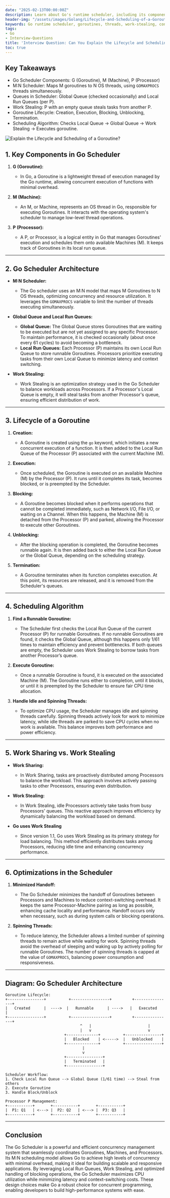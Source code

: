 ```yaml
---
date: "2025-02-13T00:00:00Z"
description: Learn about Go's runtime scheduler, including its components, scheduling mechanisms, goroutine lifecycle, and optimizations. Perfect for software engineers preparing for interviews.
header-img: "/assets/images/Golang/Lifecycle-and-Scheduling-of-a-Goroutine.png"
keywords: Go runtime scheduler, goroutines, threads, work-stealing, concurrency, multiplexing, blocking, dynamic thread management, GOMAXPROCS, spinning threads, global queue, local run queues, scheduler optimizations
tags:
- Go
- Interview-Questions
title: 'Interview Question: Can You Explain the Lifecycle and Scheduling of a Goroutine?'
toc: true
---
```

## Key Takeaways

- Go Scheduler Components: G (Goroutine), M (Machine), P (Processor)
- M:N Scheduler: Maps M goroutines to N OS threads, using `GOMAXPROCS` threads simultaneously.
- Queues in Scheduler: Global Queue (checked occasionally) and Local Run Queues (per P).
- Work Stealing: P with an empty queue steals tasks from another P.
- Goroutine Lifecycle: Creation, Execution, Blocking, Unblocking, Termination.
- Scheduling Algorithm: Checks Local Queue → Global Queue → Work Stealing → Executes goroutine.

![Explain the Lifecycle and Scheduling of a Goroutine?](/assets/images/Golang/Lifecycle-and-Scheduling-of-a-Goroutine.png)

## 1. Key Components in Go Scheduler  

1. **G (Goroutine):**  
   - In Go, a Goroutine is a lightweight thread of execution managed by the Go runtime, allowing concurrent execution of functions with minimal overhead.  

2. **M (Machine):**  
   - An M, or Machine, represents an OS thread in Go, responsible for executing Goroutines. It interacts with the operating system's scheduler to manage low-level thread operations.  

3. **P (Processor):**  
   - A P, or Processor, is a logical entity in Go that manages Goroutines' execution and schedules them onto available Machines (M). It keeps track of Goroutines in its local run queue.  

---

## 2. Go Scheduler Architecture  

- **M:N Scheduler:**  
  - The Go scheduler uses an M:N model that maps M Goroutines to N OS threads, optimizing concurrency and resource utilization. It leverages the `GOMAXPROCS` variable to limit the number of threads executing simultaneously.  

- **Global Queue and Local Run Queues:**  
  - **Global Queue:** The Global Queue stores Goroutines that are waiting to be executed but are not yet assigned to any specific Processor. To maintain performance, it is checked occasionally (about once every 61 cycles) to avoid becoming a bottleneck.  
  - **Local Run Queues:** Each Processor (P) maintains its own Local Run Queue to store runnable Goroutines. Processors prioritize executing tasks from their own Local Queue to minimize latency and context switching.  

- **Work Stealing:**  
  - Work Stealing is an optimization strategy used in the Go Scheduler to balance workloads across Processors. If a Processor's Local Queue is empty, it will steal tasks from another Processor's queue, ensuring efficient distribution of work.  

---

## 3. Lifecycle of a Goroutine  

1. **Creation:**  
   - A Goroutine is created using the `go` keyword, which initiates a new concurrent execution of a function. It is then added to the Local Run Queue of the Processor (P) associated with the current Machine (M).  

2. **Execution:**  
   - Once scheduled, the Goroutine is executed on an available Machine (M) by the Processor (P). It runs until it completes its task, becomes blocked, or is preempted by the Scheduler.  

3. **Blocking:**  
   - A Goroutine becomes blocked when it performs operations that cannot be completed immediately, such as Network I/O, File I/O, or waiting on a Channel. When this happens, the Machine (M) is detached from the Processor (P) and parked, allowing the Processor to execute other Goroutines.  

4. **Unblocking:**  
   - After the blocking operation is completed, the Goroutine becomes runnable again. It is then added back to either the Local Run Queue or the Global Queue, depending on the scheduling strategy.  

5. **Termination:**  
   - A Goroutine terminates when its function completes execution. At this point, its resources are released, and it is removed from the Scheduler's queues.  

---

## 4. Scheduling Algorithm  

1. **Find a Runnable Goroutine:**  
   - The Scheduler first checks the Local Run Queue of the current Processor (P) for runnable Goroutines. If no runnable Goroutines are found, it checks the Global Queue, although this happens only 1/61 times to maintain efficiency and prevent bottlenecks. If both queues are empty, the Scheduler uses Work Stealing to borrow tasks from another Processor’s queue.  

2. **Execute Goroutine:**  
   - Once a runnable Goroutine is found, it is executed on the associated Machine (M). The Goroutine runs either to completion, until it blocks, or until it is preempted by the Scheduler to ensure fair CPU time allocation.  

3. **Handle Idle and Spinning Threads:**  
   - To optimize CPU usage, the Scheduler manages idle and spinning threads carefully. Spinning threads actively look for work to minimize latency, while idle threads are parked to save CPU cycles when no work is available. This balance improves both performance and power efficiency.  

---

## 5. Work Sharing vs. Work Stealing  

- **Work Sharing:**  
  - In Work Sharing, tasks are proactively distributed among Processors to balance the workload. This approach involves actively passing tasks to other Processors, ensuring even distribution.  

- **Work Stealing:**  
  - In Work Stealing, idle Processors actively take tasks from busy Processors' queues. This reactive approach improves efficiency by dynamically balancing the workload based on demand.  

- **Go uses Work Stealing**  
  - Since version 1.1, Go uses Work Stealing as its primary strategy for load balancing. This method efficiently distributes tasks among Processors, reducing idle time and enhancing concurrency performance.  

---

## 6. Optimizations in the Scheduler  

1. **Minimized Handoff:**  
   - The Go Scheduler minimizes the handoff of Goroutines between Processors and Machines to reduce context-switching overhead. It keeps the same Processor-Machine pairing as long as possible, enhancing cache locality and performance. Handoff occurs only when necessary, such as during system calls or blocking operations.  

2. **Spinning Threads:**  
   - To reduce latency, the Scheduler allows a limited number of spinning threads to remain active while waiting for work. Spinning threads avoid the overhead of sleeping and waking up by actively polling for runnable Goroutines. The number of spinning threads is capped at the value of `GOMAXPROCS`, balancing power consumption and responsiveness.  

---

## Diagram: Go Scheduler Architecture  
```plaintext
Goroutine Lifecycle:
+----------------+          +-----------------+         +----------------+
|   Created      |  ---->  |   Runnable      | ---->   |   Executed      |
+----------------+          +-----------------+         +----------------+
                                 ^   |                         |
                                 |   v                         v
                          +--------------+          +----------------+
                          |   Blocked    | <----->  |   Unblocked    |
                          +--------------+          +----------------+
                                  |
                                  v
                          +----------------+
                          |   Terminated   |
                          +----------------+

Scheduler Workflow:
1. Check Local Run Queue --> Global Queue (1/61 time) --> Steal from others
2. Execute Goroutine
3. Handle Block/Unblock

Processor P Management:
+-----------+       +-----------+       +-----------+
|  P1: Q1   | <---> |  P2: Q2   | <---> |  P3: Q3   |
+-----------+       +-----------+       +-----------+
```

---

## Conclusion  
The Go Scheduler is a powerful and efficient concurrency management system that seamlessly coordinates Goroutines, Machines, and Processors. Its M:N scheduling model allows Go to achieve high levels of concurrency with minimal overhead, making it ideal for building scalable and responsive applications. By leveraging Local Run Queues, Work Stealing, and optimized handling of blocking operations, the Go Scheduler maximizes CPU utilization while minimizing latency and context-switching costs. These design choices make Go a robust choice for concurrent programming, enabling developers to build high-performance systems with ease.